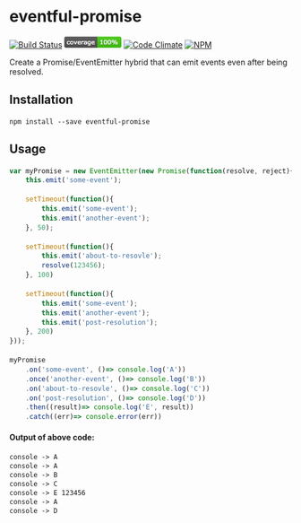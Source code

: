 # eventful-promise
[![Build Status](https://travis-ci.org/danielkalen/eventful-promise.svg?branch=master)](https://travis-ci.org/danielkalen/eventful-promise)
[![Coverage](.config/badges/coverage.png?raw=true)](https://github.com/danielkalen/eventful-promise)
[![Code Climate](https://codeclimate.com/github/danielkalen/eventful-promise/badges/gpa.svg)](https://codeclimate.com/github/danielkalen/eventful-promise)
[![NPM](https://img.shields.io/npm/v/eventful-promise.svg)](https://npmjs.com/package/eventful-promise)

Create a Promise/EventEmitter hybrid that can emit events even after being resolved.

## Installation
```
npm install --save eventful-promise
```

## Usage
```javascript
var myPromise = new EventEmitter(new Promise(function(resolve, reject){
    this.emit('some-event');
    
    setTimeout(function(){
        this.emit('some-event');
        this.emit('another-event');
    }, 50);
    
    setTimeout(function(){
        this.emit('about-to-resovle');
        resolve(123456);
    }, 100)
    
    setTimeout(function(){
        this.emit('some-event');
        this.emit('another-event');
        this.emit('post-resolution');
    }, 200)
}));

myPromise
    .on('some-event', ()=> console.log('A'))
    .once('another-event', ()=> console.log('B'))
    .on('about-to-resovle', ()=> console.log('C'))
    .on('post-resolution', ()=> console.log('D'))
    .then((result)=> console.log('E', result))
    .catch((err)=> console.error(err))

```

#### Output of above code:
```
console -> A
console -> A
console -> B
console -> C
console -> E 123456
console -> A
console -> D
```